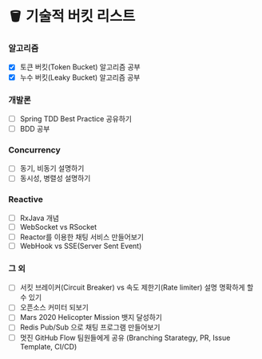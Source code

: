 # 🪣 기술적 버킷 리스트

### 알고리즘
- [x] 토큰 버킷(Token Bucket) 알고리즘 공부
- [x] 누수 버킷(Leaky Bucket) 알고리즘 공부

### 개발론
- [ ] Spring TDD Best Practice 공유하기
- [ ] BDD 공부

### Concurrency
- [ ] 동기, 비동기 설명하기
- [ ] 동시성, 병렬성 설명하기

### Reactive
- [ ] RxJava 개념 
- [ ] WebSocket vs RSocket
- [ ] Reactor를 이용한 채팅 서비스 만들어보기
- [ ] WebHook vs SSE(Server Sent Event)

### 그 외
- [ ] 서킷 브레이커(Circuit Breaker) vs 속도 제한기(Rate limiter) 설명 명확하게 할 수 있기
- [ ] 오픈소스 커미터 되보기
- [ ] Mars 2020 Helicopter Mission 뱃지 달성하기
- [ ] Redis Pub/Sub 으로 채팅 프로그램 만들어보기
- [ ] 멋진 GitHub Flow 팀원들에게 공유 (Branching Starategy, PR, Issue Template, CI/CD)
